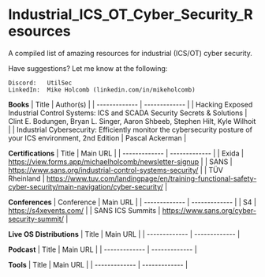 # Industrial_ICS_OT_Cyber_Security_Resources
A compiled list of amazing resources for industrial (ICS/OT) cyber security.

Have suggestions?  Let me know at the following:
 
    Discord:   UtilSec
    LinkedIn:  Mike Holcomb (linkedin.com/in/mikeholcomb)

**Books**
| Title | Author(s) |
| ------------- | ------------- |
| Hacking Exposed Industrial Control Systems: ICS and SCADA Security Secrets & Solutions  | Clint E. Bodungen, Bryan L. Singer, Aaron Shbeeb, Stephen Hilt, Kyle Wilhoit  |
| Industrial Cybersecurity: Efficiently monitor the cybersecurity posture of your ICS environment, 2nd Edition  | Pascal Ackerman  |


**Certifications**
| Title | Main URL |
| ------------- | ------------- |
| Exida  | https://view.forms.app/michaelholcomb/newsletter-signup |
| SANS | https://www.sans.org/industrial-control-systems-security/ |
| TÜV Rheinland | https://www.tuv.com/landingpage/en/training-functional-safety-cyber-security/main-navigation/cyber-security/ |

**Conferences**
| Conference | Main URL |
| ------------- | ------------- |
| S4  | https://s4xevents.com/ |
| SANS ICS Summits  | https://www.sans.org/cyber-security-summit/ |

**Live OS Distributions**
| Title | Main URL |
| ------------- | ------------- |

**Podcast**
| Title | Main URL |
| ------------- | ------------- |

**Tools**
| Title | Main URL |
| ------------- | ------------- |




